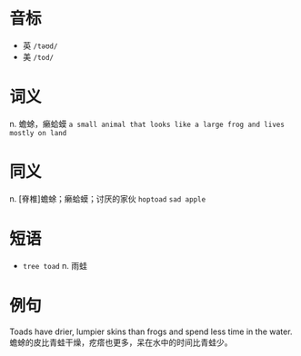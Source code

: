 # 音标

- 英 `/təʊd/`
- 美 `/tod/`

# 词义

n. 蟾蜍，癞蛤蟆
`a small animal that looks like a large frog and lives mostly on land`

# 同义

n. [脊椎]蟾蜍；癞蛤蟆；讨厌的家伙
`hoptoad` `sad apple`

# 短语

- `tree toad` n. 雨蛙

# 例句

Toads have drier, lumpier skins than frogs and spend less time in the water.
蟾蜍的皮比青蛙干燥，疙瘩也更多，呆在水中的时间比青蛙少。


